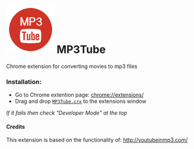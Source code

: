 ![ScreenShot](/src/icons/128x128.png)
MP3Tube
=======

Chrome extension for converting movies to mp3 files

### Installation:
- Go to Chrome extention page:  [chrome://extensions/](chrome://extensions/)
- Drag and drop  [`MP3Tube.crx`](https://github.com/kwarkjes/MP3Tube/blob/master/MP3Tube.crx?raw=true) to the extensions window

 _If it fails then check "Developer Mode" at the top_

#### Credits
This extension is based on the functionality of: http://youtubeinmp3.com/
